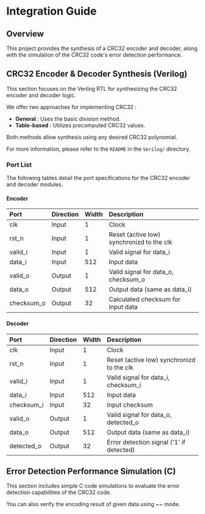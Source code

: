 # Integration Guide

## Overview

This project provides the synthesis of a CRC32 encoder and decoder, along with the simulation of the CRC32 code's error detection performance.

## CRC32 Encoder & Decoder Synthesis (Verilog)
This section focuses on the Verilog RTL for synthesizing the CRC32 encoder and decoder logic.

We offer two approaches for implementing CRC32 :

+ **General** : Uses the basic division method.
+ **Table-based** : Utilizes precomputed CRC32 values.

Both methods allow synthesis using any desired CRC32 polynomial.

For more information, please refer to the `README` in the `Verilog/` directory.

### Port List

The following tables detail the port specifications for the CRC32 encoder and decoder modules.

#### Encoder
| Port           | Direction | Width    | Description                               |
| :---           | :---      | :---     | :---                                      |
| clk            | Input     | 1        | Clock                                     |
| rst_n          | Input     | 1        | Reset (active low) synchronizd to the clk |
| valid_i        | Input     | 1        | Valid signal for data_i                   |
| data_i         | Input     | 512      | Input data                                |
| valid_o        | Output    | 1        | Valid signal for data_o, checksum_o       |
| data_o         | Output    | 512      | Output data (same as data_i)              |
| checksum_o     | Output    | 32       | Calculated checksum for input data        |

#### Decoder
| Port           | Direction | Width    | Description                               |
| :---           | :---      | :---     | :---                                      |
| clk            | Input     | 1        | Clock                                     |
| rst_n          | Input     | 1        | Reset (active low) synchronizd to the clk |
| valid_i        | Input     | 1        | Valid signal for data_i, checksum_i       |
| data_i         | Input     | 512      | Input data                                |
| checksum_i     | Input     | 32       | Input checksum                            |
| valid_o        | Output    | 1        | Valid signal for data_o, detected_o       |
| data_o         | Output    | 512      | Output data (same as data_i)              |
| detected_o     | Output    | 32       | Error detection signal ('1' if detected)  |      


## Error Detection Performance Simulation (C)
This section includes simple C code simulations to evaluate the error detection capabilities of the CRC32 code.






You can also verify the encoding result of given data using ~~ mode.

       
